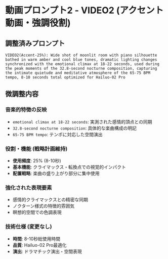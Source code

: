 # 動画プロンプト2 - VIDEO2 (アクセント動画・強調役割)

## 調整済みプロンプト

```
VIDEO2(Accent-25%): Wide shot of moonlit room with piano silhouette bathed in warm amber and cool blue tones, dramatic lighting changes synchronized with the emotional climax at 18-22 seconds, used during the peak moments of the 32.8-second nocturne composition, capturing the intimate quietude and meditative atmosphere of the 65-75 BPM tempo, 8-10 seconds total optimized for Hailuo-02 Pro
```

## 微調整内容

### 音楽的特徴の反映
- `emotional climax at 18-22 seconds`: 実測された感情的頂点との同期
- `32.8-second nocturne composition`: 具体的な楽曲構成の明記
- `65-75 BPM tempo`: テンポに対応した空間演出

### 役割・機能 (戦略計画維持)
- **使用頻度**: 25% (8-10秒)
- **基本機能**: クライマックス・転換点での視覚的インパクト
- **配置戦略**: 楽曲の盛り上がり部分に集中使用

### 強化された表現要素
- 感情的クライマックスとの精密な同期
- ノクターン様式の特徴的雰囲気
- 瞑想的空間での色調表現

### 技術仕様 (変更なし)
- **時間**: 8-10秒総使用時間
- **品質**: Hailuo-02 Pro最適化
- **演出**: ドラマチック演出・空間表現